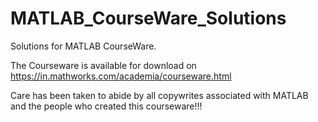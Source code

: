 # MATLAB_CourseWare_Solutions
Solutions for MATLAB CourseWare.

The Courseware is available for download on 
https://in.mathworks.com/academia/courseware.html

Care has been taken to abide by all copywrites associated with MATLAB and the people who created this courseware!!!
